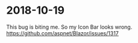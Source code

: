 # 2018-10-19

This bug is biting me. So my Icon Bar looks wrong.
https://github.com/aspnet/Blazor/issues/1317
